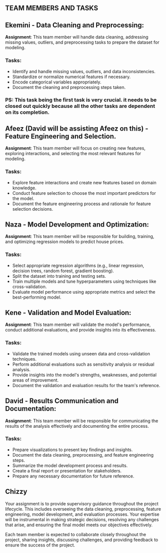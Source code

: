 ## TEAM MEMBERS AND TASKS

## Ekemini - Data Cleaning and Preprocessing:

**Assignment**: This team member will handle data cleaning, addressing missing values, outliers, and preprocessing tasks to prepare the dataset for modeling.

### Tasks:
- Identify and handle missing values, outliers, and data inconsistencies.
- Standardize or normalize numerical features if necessary.
- Encode categorical variables appropriately.
- Document the cleaning and preprocessing steps taken.
### PS: This task being the first task is very crucial. it needs to be closed out quickly because all the other tasks are dependent on its completion.

## Afeez (David will be assisting Afeez on this) - Feature Engineering and Selection.

**Assignment**: This team member will focus on creating new features, exploring interactions, and selecting the most relevant features for modeling.

### Tasks:
- Explore feature interactions and create new features based on domain knowledge.
- Conduct feature selection to choose the most important predictors for the model.
- Document the feature engineering process and rationale for feature selection decisions.


## Naza - Model Development and Optimization:

**Assignment**: This team member will be responsible for building, training, and optimizing regression models to predict house prices.

### Tasks:
- Select appropriate regression algorithms (e.g., linear regression, decision trees, random forest, gradient boosting).
- Split the dataset into training and testing sets.
- Train multiple models and tune hyperparameters using techniques like cross-validation.
- Evaluate model performance using appropriate metrics and select the best-performing model.


## Kene - Validation and Model Evaluation:

**Assignment**: This team member will validate the model's performance, conduct additional evaluations, and provide insights into its effectiveness.

### Tasks:
- Validate the trained models using unseen data and cross-validation techniques.
- Perform additional evaluations such as sensitivity analysis or residual analysis.
- Provide insights into the model's strengths, weaknesses, and potential areas of improvement.
- Document the validation and evaluation results for the team's reference.


## David - Results Communication and Documentation:

**Assignment**: This team member will be responsible for communicating the results of the analysis effectively and documenting the entire process.

### Tasks:
- Prepare visualizations to present key findings and insights.
- Document the data cleaning, preprocessing, and feature engineering steps.
- Summarize the model development process and results.
- Create a final report or presentation for stakeholders.
- Prepare any necessary documentation for future reference.

## Chizzy 
Your assignment is to provide supervisory guidance throughout the project lifecycle. This includes overseeing the data cleaning, preprocessing, feature engineering, model development, and evaluation processes. Your expertise will be instrumental in making strategic decisions, resolving any challenges that arise, and ensuring the final model meets our objectives effectively. 

Each team member is expected to collaborate closely throughout the project, sharing insights, discussing challenges, and providing feedback to ensure the success of the project.

